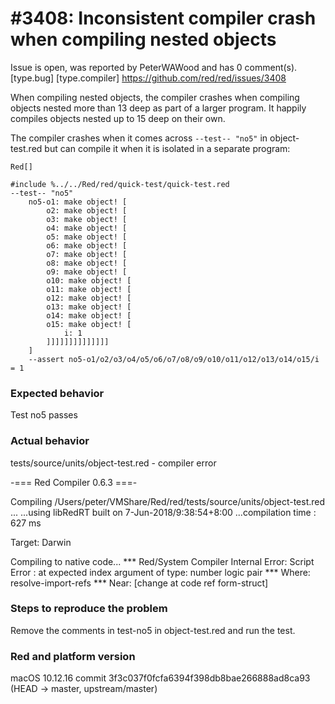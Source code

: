 
#3408: Inconsistent compiler crash when compiling nested objects
================================================================================
Issue is open, was reported by PeterWAWood and has 0 comment(s).
[type.bug] [type.compiler]
<https://github.com/red/red/issues/3408>

When compiling nested objects, the compiler crashes when compiling objects nested more than 13 deep as part of a larger program. It happily compiles objects nested up to 15 deep on their own.

The compiler crashes when it comes across `--test-- "no5"`  in object-test.red but can compile it when it is isolated in a separate program:
```text
Red[]

#include %../../Red/red/quick-test/quick-test.red
--test-- "no5"
	no5-o1: make object! [
		o2: make object! [
		o3: make object! [
		o4: make object! [
		o5: make object! [
		o6: make object! [
		o7: make object! [
		o8: make object! [
		o9: make object! [
		o10: make object! [
		o11: make object! [
		o12: make object! [
		o13: make object! [
		o14: make object! [
		o15: make object! [
			i: 1
		]]]]]]]]]]]]]]
	]
	--assert no5-o1/o2/o3/o4/o5/o6/o7/o8/o9/o10/o11/o12/o13/o14/o15/i = 1 
```

### Expected behavior
Test no5 passes
### Actual behavior
tests/source/units/object-test.red - compiler error


-=== Red Compiler 0.6.3 ===- 

Compiling /Users/peter/VMShare/Red/red/tests/source/units/object-test.red ...
...using libRedRT built on 7-Jun-2018/9:38:54+8:00
...compilation time : 627 ms

Target: Darwin 

Compiling to native code...
*** Red/System Compiler Internal Error: Script Error : at expected index argument of type: number logic pair 
*** Where: resolve-import-refs 
*** Near:  [change at code ref form-struct] 
### Steps to reproduce the problem
Remove the comments in test-no5 in object-test.red and run the test.

### Red and platform version
macOS 10.12.16
commit 3f3c037f0fcfa6394f398db8bae266888ad8ca93 (HEAD -> master, upstream/master)


